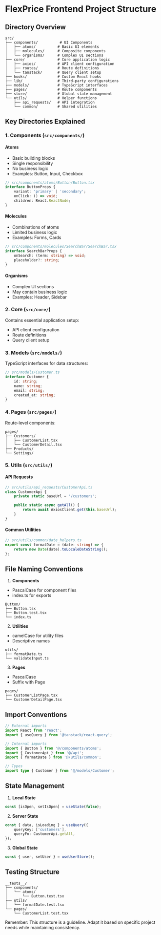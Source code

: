 # FlexPrice Frontend Project Structure

## Directory Overview

```
src/
├── components/          # UI Components
│   ├── atoms/          # Basic UI elements
│   ├── molecules/      # Composite components
│   └── organisms/      # Complex UI sections
├── core/               # Core application logic
│   ├── axios/          # API client configuration
│   ├── routes/         # Route definitions
│   └── tanstack/       # Query client setup
├── hooks/              # Custom React hooks
├── lib/                # Third-party configurations
├── models/             # TypeScript interfaces
├── pages/              # Route components
├── store/              # Global state management
└── utils/              # Helper functions
    ├── api_requests/   # API integration
    └── common/         # Shared utilities
```

## Key Directories Explained

### 1. Components (`src/components/`)

#### Atoms

- Basic building blocks
- Single responsibility
- No business logic
- Examples: Button, Input, Checkbox

```typescript
// src/components/atoms/Button/Button.tsx
interface ButtonProps {
	variant: 'primary' | 'secondary';
	onClick: () => void;
	children: React.ReactNode;
}
```

#### Molecules

- Combinations of atoms
- Limited business logic
- Examples: Forms, Cards

```typescript
// src/components/molecules/SearchBar/SearchBar.tsx
interface SearchBarProps {
	onSearch: (term: string) => void;
	placeholder?: string;
}
```

#### Organisms

- Complex UI sections
- May contain business logic
- Examples: Header, Sidebar

### 2. Core (`src/core/`)

Contains essential application setup:

- API client configuration
- Route definitions
- Query client setup

### 3. Models (`src/models/`)

TypeScript interfaces for data structures:

```typescript
// src/models/Customer.ts
interface Customer {
	id: string;
	name: string;
	email: string;
	created_at: string;
}
```

### 4. Pages (`src/pages/`)

Route-level components:

```
pages/
├── Customers/
│   ├── CustomerList.tsx
│   └── CustomerDetail.tsx
├── Products/
└── Settings/
```

### 5. Utils (`src/utils/`)

#### API Requests

```typescript
// src/utils/api_requests/CustomerApi.ts
class CustomerApi {
	private static baseUrl = '/customers';

	public static async getAll() {
		return await AxiosClient.get(this.baseUrl);
	}
}
```

#### Common Utilities

```typescript
// src/utils/common/date_helpers.ts
export const formatDate = (date: string) => {
	return new Date(date).toLocaleDateString();
};
```

## File Naming Conventions

1. **Components**

- PascalCase for component files
- index.ts for exports

```
Button/
├── Button.tsx
├── Button.test.tsx
└── index.ts
```

2. **Utilities**

- camelCase for utility files
- Descriptive names

```
utils/
├── formatDate.ts
└── validateInput.ts
```

3. **Pages**

- PascalCase
- Suffix with Page

```
pages/
├── CustomerListPage.tsx
└── CustomerDetailPage.tsx
```

## Import Conventions

```typescript
// External imports
import React from 'react';
import { useQuery } from '@tanstack/react-query';

// Internal imports
import { Button } from '@/components/atoms';
import { CustomerApi } from '@/api';
import { formatDate } from '@/utils/common';

// Types
import type { Customer } from '@/models/Customer';
```

## State Management

1. **Local State**

```typescript
const [isOpen, setIsOpen] = useState(false);
```

2. **Server State**

```typescript
const { data, isLoading } = useQuery({
	queryKey: ['customers'],
	queryFn: CustomerApi.getAll,
});
```

3. **Global State**

```typescript
const { user, setUser } = useUserStore();
```

## Testing Structure

```
__tests__/
├── components/
│   └── atoms/
│       └── Button.test.tsx
├── utils/
│   └── formatDate.test.tsx
└── pages/
    └── CustomerList.test.tsx
```

Remember: This structure is a guideline. Adapt it based on specific project needs while maintaining consistency.
